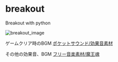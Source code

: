 # breakout
Breakout with python

![breakout_image](https://user-images.githubusercontent.com/61465092/75628875-6582c800-5c20-11ea-89ae-bc1a278eddbb.png)


ゲームクリア時のBGM
<a href="https://pocket-se.info/">ポケットサウンド/効果音素材</a>

その他の効果音、BGM
<a href="https://maoudamashii.jokersounds.com/" title="フリー音楽素材/魔王魂" target="_blank">フリー音楽素材/魔王魂</a>
